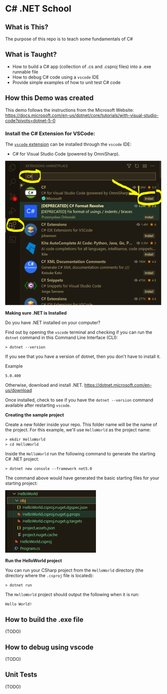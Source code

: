 # C# .NET School

## What is This?

The purpose of this repo is to teach some fundamentals of C#

## What is Taught?

- How to build a C# app (collection of .cs and .csproj files) into a .exe runnable file
- How to debug C# code using a `vscode` IDE
- Provide simple examples of how to unit test C# code

## How this Demo was created

This demo follows the instructions from the Microsoft Website: <https://docs.microsoft.com/en-us/dotnet/core/tutorials/with-visual-studio-code?pivots=dotnet-5-0>

### Install the C# Extension for VSCode:

The [`vscode` extension](https://marketplace.visualstudio.com/items?itemName=ms-dotnettools.csharp) can be installed through the `vscode` IDE:

- C# for Visual Studio Code (powered by OmniSharp).

![Install the C# Extension in vscode](doc/image/installVscodeExtensionForCS.PNG)

**Making sure .NET is Installed**

Do you have .NET installed on your computer?

Find out by opening the `vscode` terminal and checking if you can run the `dotnet` command in this Command Line Interface (CLI):

```
> dotnet --version
```

If you see that you have a version of dotnet, then you don't have to install it.

Example
```
5.0.400
```

Otherwise, download and install .NET. <https://dotnet.microsoft.com/en-us/download>

Once installed, check to see if you have the `dotnet --version` command available after restarting `vscode`.

**Creating the sample project**

Create a new folder inside your repo. This folder name will be the name of the project. For this example, we'll use `HelloWorld` as the project name:

```
> mkdir HelloWorld
> cd HelloWorld
```

Inside the `HelloWorld` run the following command to generate the starting C# .NET project:

```
> dotnet new console --framework net5.0
```

The command above would have generated the basic starting files for your starting project:

![Starting C# .NET Project Files](doc/image/generatedFilesForHelloWorldProject.PNG)

**Run the HelloWorld project**

You can run your CSharp project from the `HelloWorld` directory (the directory where the `.csproj` file is located):

```
> dotnet run
```

The `HelloWorld` project should output the following when it is run:

```
Hello World!
```

## How to build the .exe file

(TODO)

## How to debug using vscode

(TODO)

## Unit Tests

(TODO)